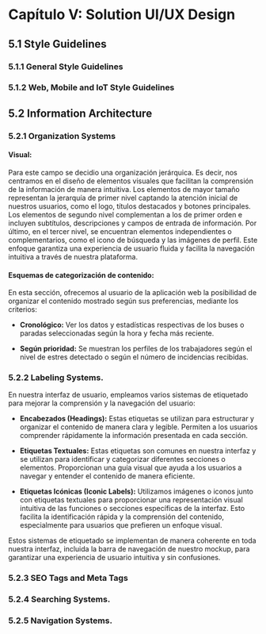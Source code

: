 # Capítulo V: Solution UI/UX Design

## 5.1 Style Guidelines

### 5.1.1 General Style Guidelines

### 5.1.2 Web, Mobile and IoT Style Guidelines

## 5.2 Information Architecture

### 5.2.1 Organization Systems

#### Visual:

Para este campo se decidio una organización jerárquica. Es decir, nos centramos en el diseño de elementos visuales que facilitan la comprensión de la información de manera intuitiva. Los elementos de mayor tamaño representan la jerarquía de primer nivel captando la atención inicial de nuestros usuarios, como el logo, títulos destacados y botones principales. Los elementos de segundo nivel complementan a los de primer orden e incluyen subtítulos, descripciones y campos de entrada de información. Por último, en el tercer nivel, se encuentran elementos independientes o complementarios, como el icono de búsqueda y las imágenes de perfil. Este enfoque garantiza una experiencia de usuario fluida y facilita la navegación intuitiva a través de nuestra plataforma.

#### Esquemas de categorización de contenido:

En esta sección, ofrecemos al usuario de la aplicación web la posibilidad de organizar el contenido mostrado según sus preferencias, mediante los criterios:
<strong>

- Cronológico:</strong> Ver los datos y estadísticas respectivas de los buses o paradas seleccionadas según la hora y fecha más reciente.

<strong>

- Según prioridad:</strong> Se muestran los perfiles de los trabajadores según el nivel de estres detectado o según el número de incidencias recibidas.

### 5.2.2 Labeling Systems.

En nuestra interfaz de usuario, empleamos varios sistemas de etiquetado para mejorar la comprensión y la navegación del usuario:

<strong>

- Encabezados (Headings):</strong> Estas etiquetas se utilizan para estructurar y organizar el contenido de manera clara y legible. Permiten a los usuarios comprender rápidamente la información presentada en cada sección.

<strong>

- Etiquetas Textuales:</strong> Estas etiquetas son comunes en nuestra interfaz y se utilizan para identificar y categorizar diferentes secciones o elementos. Proporcionan una guía visual que ayuda a los usuarios a navegar y entender el contenido de manera eficiente.

<strong>

- Etiquetas Icónicas (Iconic Labels):</strong> Utilizamos imágenes o iconos junto con etiquetas textuales para proporcionar una representación visual intuitiva de las funciones o secciones específicas de la interfaz. Esto facilita la identificación rápida y la comprensión del contenido, especialmente para usuarios que prefieren un enfoque visual.

Estos sistemas de etiquetado se implementan de manera coherente en toda nuestra interfaz, incluida la barra de navegación de nuestro mockup, para garantizar una experiencia de usuario intuitiva y sin confusiones.

### 5.2.3 SEO Tags and Meta Tags

### 5.2.4 Searching Systems.

### 5.2.5 Navigation Systems.
